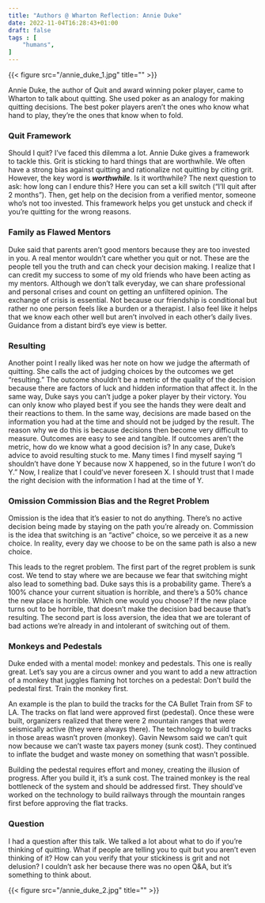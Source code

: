 ```yaml
---
title: "Authors @ Wharton Reflection: Annie Duke"
date: 2022-11-04T16:28:43+01:00
draft: false
tags : [
    "humans",
]
---
```



{{< figure src="/annie_duke_1.jpg" title="" >}}

Annie Duke, the author of Quit and award winning poker player, came to Wharton to talk about quitting. She used poker as an analogy for making quitting decisions. The best poker players aren’t the ones who know what hand to play, they’re the ones that know when to fold. 

### Quit Framework

Should I quit? I’ve faced this dilemma a lot. Annie Duke gives a framework to tackle this. Grit is sticking to hard things that are worthwhile. We often have a strong bias against quitting and rationalize not quitting by citing grit. However, the key word is ***worthwhile***. Is it worthwhile? The next question to ask: how long can I endure this? Here you can set a kill switch (“I’ll quit after 2 months”). Then, get help on the decision from a verified mentor, someone who’s not too invested. This framework helps you get unstuck and check if you’re quitting for the wrong reasons.

### Family as Flawed Mentors

Duke said that parents aren’t good mentors because they are too invested in you. A real mentor wouldn’t care whether you quit or not. These are the people tell you the truth and can check your decision making. I realize that I can credit my success to some of my old friends who have been acting as my mentors. Although we don’t talk everyday, we can share professional and personal crises and count on getting an unfiltered opinion. The exchange of crisis is essential. Not because our friendship is conditional but rather no one person feels like a burden or a therapist. I also feel like it helps that we know each other well but aren’t involved in each other’s daily lives. Guidance from a distant bird’s eye view is better. 

### Resulting

Another point I really liked was her note on how we judge the aftermath of quitting. She calls the act of judging choices by the outcomes we get “resulting.” The outcome shouldn’t be a metric of the quality of the decision because there are factors of luck and hidden information that affect it. In the same way, Duke says you can’t judge a poker player by their victory. You can only know who played best if you see the hands they were dealt and their reactions to them. In the same way, decisions are made based on the information you had at the time and should not be judged by the result. The reason why we do this is because decisions then become very difficult to measure. Outcomes are easy to see and tangible. If outcomes aren’t the metric, how do we know what a good decision is? In any case, Duke’s advice to avoid resulting stuck to me. Many times I find myself saying “I shouldn’t have done Y because now X happened, so in the future I won’t do Y.” Now, I realize that I could’ve never foreseen X. I should trust that I made the right decision with the information I had at the time of Y.

### Omission Commission Bias and the Regret Problem

Omission is the idea that it’s easier to not do anything. There’s no active decision being made by staying on the path you’re already on. Commission is the idea that switching is an “active” choice, so we perceive it as a new choice. In reality, every day we choose to be on the same path is also a new choice.

This leads to the regret problem. The first part of the regret problem is sunk cost. We tend to stay where we are because we fear that switching might also lead to something bad. Duke says this is a probability game. There’s a 100% chance your current situation is horrible, and there’s a 50% chance the new place is horrible. Which one would you choose? If the new place turns out to be horrible, that doesn’t make the decision bad because that’s resulting. The second part is loss aversion, the idea that we are tolerant of bad actions we’re already in and intolerant of switching out of them. 

### Monkeys and Pedestals

Duke ended with a mental model: monkey and pedestals. This one is really great. Let’s say you are a circus owner and you want to add a new attraction of a monkey that juggles flaming hot torches on a pedestal: Don’t build the pedestal first. Train the monkey first.

An example is the plan to build the tracks for the CA Bullet Train from SF to LA. The tracks on flat land were approved first (pedestal). Once these were built, organizers realized that there were 2 mountain ranges that were seismically active (they were always there). The technology to build tracks in those areas wasn’t proven (monkey). Gavin Newsom said we can’t quit now because we can’t waste tax payers money (sunk cost). They continued to inflate the budget and waste money on something that wasn’t possible.

Building the pedestal requires effort and money, creating the illusion of progress. After you build it, it’s a sunk cost. The trained monkey is the real bottleneck of the system and should be addressed first. They should’ve worked on the technology to build railways through the mountain ranges first before approving the flat tracks. 

### Question

I had a question after this talk. We talked a lot about what to do if you’re thinking of quitting. What if people are telling you to quit but you aren’t even thinking of it? How can you verify that your stickiness is grit and not delusion? I couldn’t ask her because there was no open Q&A, but it’s something to think about.

{{< figure src="/annie_duke_2.jpg" title="" >}}